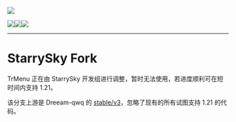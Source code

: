 ![](animation.gif)

![](https://img.shields.io/github/last-commit/Winds-Studio/TrMenu?logo=artstation&style=for-the-badge&color=9266CC)![](https://img.shields.io/github/issues/Winds-Studio/TrMenu?style=for-the-badge&logo=slashdot)![](https://img.shields.io/github/release/Winds-Studio/TrMenu?style=for-the-badge&color=00C58E&logo=ionic)

---

# StarrySky Fork
TrMenu 正在由 StarrySky 开发组进行调整，暂时无法使用，若进度顺利可在短时间内支持 1.21。

该分支上游是 Dreeam-qwq 的 [stable/v3](https://github.com/Dreeam-qwq/TrMenu)，忽略了现有的所有试图支持 1.21 的代码。
